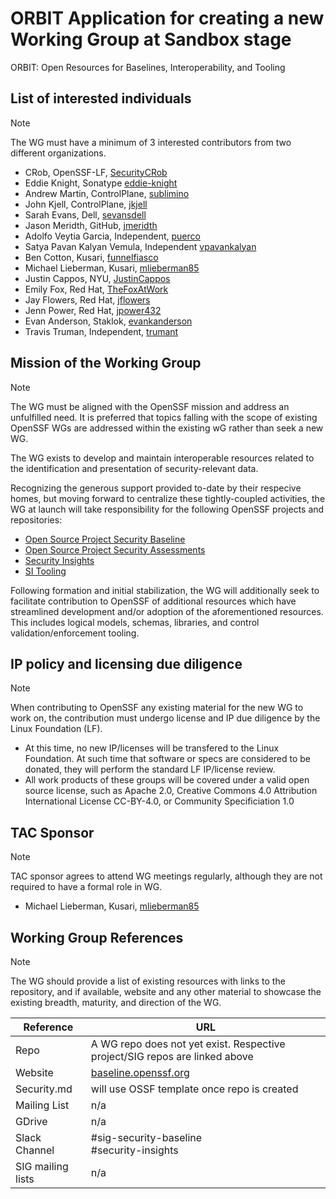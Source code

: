 # ORBIT Application for creating a new Working Group at Sandbox stage

ORBIT: Open Resources for Baselines, Interoperability, and Tooling

## List of interested individuals

> [!NOTE]
> The WG must have a minimum of 3 interested contributors from two different organizations.

- CRob, OpenSSF-LF, [SecurityCRob](https://github.com/SecurityCRob)
- Eddie Knight, Sonatype [eddie-knight](https://github.com/eddie-knight)
- Andrew Martin, ControlPlane, [sublimino](https://github.com/sublimino)
- John Kjell, ControlPlane, [jkjell](https://github.com/jkjell)
- Sarah Evans, Dell, [sevansdell](https://github.com/sevansdell)
- Jason Meridth, GitHub, [jmeridth](https://github.com/jmeridth)
- Adolfo Veytia Garcia, Independent, [puerco](https://github.com/puerco)
- Satya Pavan Kalyan Vemula, Independent [vpavankalyan](https://github.comvpavankalyan)
- Ben Cotton, Kusari, [funnelfiasco](https://github.com/funnelfiasco)
- Michael Lieberman, Kusari, [mlieberman85](https://github.com/mlieberman85)
- Justin Cappos, NYU, [JustinCappos](https://github.com/JustinCappos)
- Emily Fox, Red Hat, [TheFoxAtWork](https://github.com/TheFoxAtWork)
- Jay Flowers, Red Hat, [jflowers](https://github.com/jflowers)
- Jenn Power, Red Hat, [jpower432](https://github.com/jpower432)
- Evan Anderson, Staklok, [evankanderson](https://github.com/evankanderson)
- Travis Truman, Independent, [trumant](https://github.com/trumant)

## Mission of the Working Group

> [!NOTE]
> The WG must be aligned with the OpenSSF mission and address an unfulfilled need. It is preferred that topics falling with the scope of existing OpenSSF WGs are addressed within the existing wG rather than seek a new WG.

The WG exists to develop and maintain interoperable resources related to the identification and presentation of security-relevant data.

Recognizing the generous support provided to-date by their respecive homes, but moving forward to centralize these tightly-coupled activities, the WG at launch will take responsibility for the following OpenSSF projects and repositories:

- [Open Source Project Security Baseline](https://github.com/ossf/security-baseline)
- [Open Source Project Security Assessments](https://github.com/ossf/security-assessments)
- [Security Insights](https://github.com/ossf/security-insights-spec)
- [SI Tooling](https://github.com/ossf/si-tooling)

Following formation and initial stabilization, the WG will additionally seek to facilitate contribution to OpenSSF of additional resources which have streamlined development and/or adoption of the aforementioned resources. This includes logical models, schemas, libraries, and control validation/enforcement tooling.

## IP policy and licensing due diligence

> [!NOTE]
> When contributing to OpenSSF any existing material for the new WG to work on, the contribution must undergo license and IP due diligence by the Linux Foundation (LF).

- At this time, no new IP/licenses will be transfered to the Linux Foundation.  At such time that software or specs are considered to be donated, they will perform the standard LF IP/license review.
- All work products of these groups will be covered under a valid open source license, such as Apache 2.0, Creative Commons 4.0 Attribution International License CC-BY-4.0, or Community Specificiation 1.0

## TAC Sponsor

> [!NOTE]
> TAC sponsor agrees to attend WG meetings regularly, although they are not required to have a formal role in WG.

- Michael Lieberman, Kusari, [mlieberman85](https://github.com/mlieberman85)

## Working Group References

> [!NOTE]
> The WG should provide a list of existing resources with links to the repository, and if available, website and any other material to showcase the existing breadth, maturity, and direction of the WG.

| Reference           | URL |
|---------------------|-----|
| Repo                | A WG repo does not yet exist. Respective project/SIG repos are linked above |
| Website             | [baseline.openssf.org](https://baseline.openssf.org) |
| Security.md         | will use OSSF template once repo is created |
| Mailing List        | n/a |
| GDrive              | n/a |
| Slack Channel       | #sig-security-baseline</br>#security-insights |
| SIG mailing lists   | n/a |
